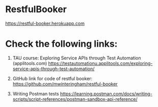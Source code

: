 # RestfulBooker

https://restful-booker.herokuapp.com

# Check the following links:

1. TAU course: Exploring Service APIs through Test Automation (applitools.com)
https://testautomationu.applitools.com/exploring-service-apis-through-test-automation/

2. GitHub link for code of restful booker: 
https://github.com/mwinteringham/restful-booker

3. Writing Postman tests
https://learning.postman.com/docs/writing-scripts/script-references/postman-sandbox-api-reference/


